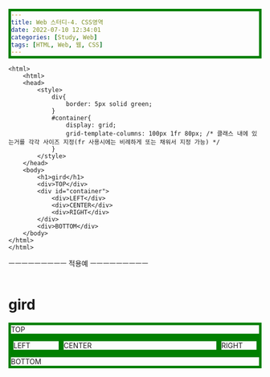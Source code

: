 ```yaml
---
title: Web 스터디-4. CSS영역
date: 2022-07-10 12:34:01
categories: [Study, Web]
tags: [HTML, Web, 웹, CSS]
---
```


```
<html>
    <html>
    <head>
        <style>
            div{
                border: 5px solid green;
            }
            #container{
                display: grid;
                grid-template-columns: 100px 1fr 80px; /* 클래스 내에 있는거를 각각 사이즈 지정(fr 사용시에는 비례하게 또는 채워서 지정 가능) */
            }
        </style>
    </head>
    <body>
        <h1>gird</h1>
        <div>TOP</div>
        <div id="container">
            <div>LEFT</div>
            <div>CENTER</div>
            <div>RIGHT</div>
        </div>
        <div>BOTTOM</div>
    </body>
</html>
</html>
```

ㅡㅡㅡㅡㅡㅡㅡㅡㅡ
적용예
ㅡㅡㅡㅡㅡㅡㅡㅡㅡ
<br>
<br>

<html>
    <head>
        <style>
            div{
                border: 5px solid green;
            }
            #container{
                display: grid;
                grid-template-columns: 100px 1fr 80px; /* 클래스 내에 있는거를 각각 사이즈 지정(fr 사용시에는 비례하게 또는 채워서 지정 가능) */
            }
        </style>
    </head>
    <body>
        <h1>gird</h1>
        <div>TOP</div>
        <div id="container">
            <div>LEFT</div>
            <div>CENTER</div>
            <div>RIGHT</div>
        </div>
        <div>BOTTOM</div>
    </body>
</html>